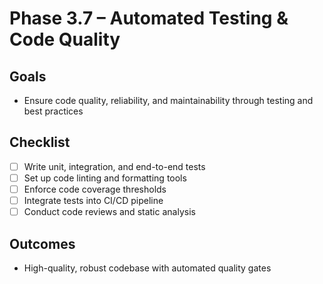 # Phase 3.7 – Automated Testing & Code Quality

## Goals
- Ensure code quality, reliability, and maintainability through testing and best practices

## Checklist
- [ ] Write unit, integration, and end-to-end tests
- [ ] Set up code linting and formatting tools
- [ ] Enforce code coverage thresholds
- [ ] Integrate tests into CI/CD pipeline
- [ ] Conduct code reviews and static analysis

## Outcomes
- High-quality, robust codebase with automated quality gates
